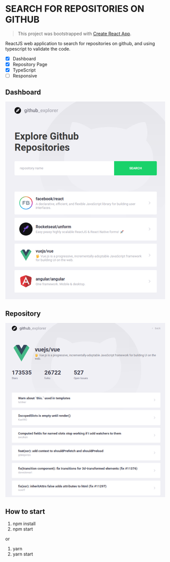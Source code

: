 # SEARCH FOR REPOSITORIES ON GITHUB

> This project was bootstrapped with [Create React App](https://github.com/facebook/create-react-app).

ReactJS web application to search for repositories on github, and using typescript to validate the code.

- [x] Dashboard
- [x] Repository Page
- [x] TypeScript
- [ ] Responsive

## Dashboard

![dashboard](https://github.com/Vinicius-A-R/typescript-repository/blob/master/public/img/dashboard.png?raw=true)

## Repository

![dashboard](https://github.com/Vinicius-A-R/typescript-repository/blob/master/public/img/repository.png?raw=true)

## How to start

1. npm install
2. npm start

or

1. yarn
2. yarn start

